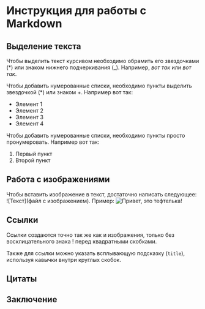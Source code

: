 # Инструкция для работы с Markdown

## Выделение текста

Чтобы выделить текст курсивом необходимо обрамить его звездочками (*) или знаком нижнего подчеркивания (_). Например, *вот так* или _вот так_.

Чтобы добавить нумерованные списки, необходимо пункты выделить звездочкой (*) или знаком +. Например вот так:
* Элемент 1
* Элемент 2
* Элемент 3
* Элемент 4

Чтобы добавить нумерованные списки, необходимо пункты просто пронумеровать. Например вот так:
1. Первый пункт
2. Второй пункт

## Работа с изображениями

Чтобы вставить изображение в текст, достаточно написать следующее: ![Текст](файл с изображением). Пример: ![Привет, это тефтелька!](cat.jpg)

## Ссылки

Ссылки создаются точно так же как и изображения, только без восклицательного знака ! перед квадратными скобками.

Также для ссылки можно указать всплывающую подсказку (`title`), используя кавычки внутри круглых скобок.


## Цитаты

## Заключение